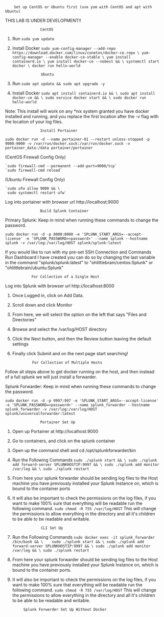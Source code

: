 		Set up CentOS or Ubuntu first (use yum with CentOS and apt with Ubuntu)

THIS LAB IS UNDER DEVELOPMENT!!

					CentOS
1. Run
	`sudo yum update`

2. Install Docker
	`sudo yum-config-manager --add-repo https://download.docker.com/linux/conetos/docker-ce.repo \
	 yum-config-manager --enable docker-ce-stable \
	 yum install containerd.io \
	 yum install docker-ce --nobest && \
	 systemctl start docker \
	 docker run hello-world`
 
					Ubuntu
1. Run 
	`sudo apt update && sudo apt upgrade -y`

2. Install Docker
	`sudo apt install containerd.io && \
	 sudo apt install docker-ce && \
	 sudo service docker start && \
	 sudo docker run hello-world`
 
Note: This install will work on any *nix system granted you have docker installed and running, and you replace the first location after the -v flag with the location of your log files.

					Install Portainer

`sudo docker run -d --name portainer-01 --restart unless-stopped -p 9000:9000 -v /var/run/docker.sock:/var/run/docker.sock -v portainer_data:/data portainer/portainer`

(CentOS Firewall Config Only)

	`sudo firewall-cmd --permanent --add-port=9000/tcp`
	`sudo firewall-cmd reload`

(Ubuntu Firewall Config Only)

	`sudo ufw allow 9000 && \
	 sudo systemctl restart ufw`

Log into portainer with browser url http://localhost:9000

					Build Splunk Container

Primary Splunk: Keep in mind when running these commands to change the password.

`sudo docker run -d -p 8000:8000 -e 'SPLUNK_START_ARGS=--accept-license' -e 'SPLUNK_PASSWORD=<password>' --name splunk --hostname splunk -v /var/log:/var/log/HOST splunk/splunk:latest`

If you would like to run with my pre-set SSH Connection and Commands Run Dashboard I have created you can do so by changing the last variable in the command "splunk/splunk:latest" to "ohlittlebrain/centos:Splunk" or "ohlittlebrain/ubuntu:Splunk"

				For Collection of a Single Host

Log into Splunk with browser url http://localhost:8000

1. Once Logged in, click on Add Data.
2. Scroll down and click Monitor
3. From here, we will select the option on the left that says "Files and Directories"
4. Browse and select the /var/log/HOST directory
5. Click the Next button, and then the Review button leaving the default settings
6. Finally click Submit and on the next page start searching!

				For Collection of Multiple Hosts

Follow all steps above to get docker running on the host, and then instead of a full splunk we will just install a forwarder. 

Splunk Forwarder: Keep in mind when running these commands to change the password.

`sudo docker run -d -p 9997:997 -e 'SPLUNK_START_ARGS=--accept-license' -e 'SPLUNK_PASSWORD=<password>' --name splunk_forwarder --hostname splunk_forwarder -v /var/log:/var/log/HOST splunk/universalforwarder:latest`

					Portainer Set Up

1. Open up Portainer at http://localhost:9000 
2. Go to containers, and click on the splunk container
3. Open up the command shell and cd /opt/splunkforwarder/bin
4. Run the Following Commands
	`sudo ./splunk start && \
	 sudo ./splunk add forward-server SPLUNKHOSTIP:9997 && \
	 sudo ./splunk add monitor /var/log && \
	 sudo ./splunk restart`
5. From here your splunk forwarder should be sending log files to the Host machine you have previously installed your Splunk Instance on, which is bound to the container ports
6. It will also be important to check the permissions on the log files, if you want to make 100% sure that everything will be readable run the following command.
	`sudo chmod -R 755 /var/log/HOST`
This will change the permissions to allow everything in the directory and all it's children to be able to be readable and writable.

					CLI Set Up

1. Run the Following Commands
	`sudo docker exec -it splunk_forwarder /bin/bash && \	
	 sudo ./splunk start && \
	 sudo ./splunk add forward-server SPLUNKHOSTIP:9997 && \
	 sudo ./splunk add monitor /var/log && \
	 sudo ./splunk restart`
2. From here your splunk forwarder should be sending log files to the Host machine you have previously installed your Splunk Instance on, which is bound to the container ports.
3. It will also be important to check the permissions on the log files, if you want to make 100% sure that everything will be readable run the following command.
	`sudo chmod -R 755 /var/log/HOST`
This will change the permissions to allow everything in the directory and all it's children to be able to be readable and writable.

			Splunk Forwarder Set Up Without Docker






